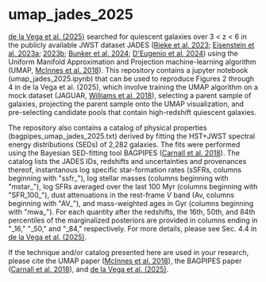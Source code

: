# umap_jades_2025
[de la Vega et al. (2025)](https://ui.adsabs.harvard.edu/abs/2025arXiv250109066D/abstract) searched for quiescent galaxies over 3 < z < 6 in the publicly available JWST dataset JADES ([Rieke et al. 2023](https://ui.adsabs.harvard.edu/abs/2023ApJS..269...16R/abstract); [Eisenstein et al. 2023a](https://ui.adsabs.harvard.edu/abs/2023arXiv230602465E/abstract); [2023b](https://ui.adsabs.harvard.edu/abs/2023arXiv231012340E/abstract); [Bunker et al. 2024](https://ui.adsabs.harvard.edu/abs/2024A%26A...690A.288B/abstract); [D'Eugenio et al. 2024](https://ui.adsabs.harvard.edu/abs/2024arXiv240406531D/abstract)) using the Uniform Manifold Approximation and Projection machine-learning algorithm (UMAP, [McInnes et al. 2018](https://arxiv.org/abs/1802.03426)). This repository contains a jupyter notebook (umap_jades_2025.ipynb) that can be used to reproduce Figures 2 through 4 in de la Vega et al. (2025), which involve training the UMAP algorithm on a mock dataset (JAGUAR, [Williams et al. 2018](https://ui.adsabs.harvard.edu/abs/2018ApJS..236...33W/abstract)), selecting a parent sample of galaxies, projecting the parent sample onto the UMAP visualization, and pre-selecting candidate pools that contain high-redshift quiescent galaxies. 

The repository also contains a catalog of physical properties (bagpipes_umap_jades_2025.txt) derived by fitting the HST+JWST spectral energy distributions (SEDs) of 2,282 galaxies. The fits were performed using the Bayesian SED-fitting tool BAGPIPES ([Carnall et al. 2018](https://ui.adsabs.harvard.edu/abs/2018MNRAS.480.4379C/abstract)). The catalog lists the JADES IDs, redshifts and uncertainties and provenances thereof, instantanous log specific star-formation rates (sSFRs, columns beginning with "ssfr_"), log stellar masses (columns beginning with "mstar_"), log SFRs averaged over the last 100 Myr (columns beginning with "SFR_100_"), dust attenuations in the rest-frame _V_ band (Av, columns beginning with "AV_"), and mass-weighted ages in Gyr (columns beginning with "mwa_"). For each quantity after the redshifts, the 16th, 50th, and 84th percentiles of the marginalized posteriors are provided in columns ending in "_16," "_50," and "_84," respectively. For more details, please see Sec. 4.4 in [de la Vega et al. (2025)](https://ui.adsabs.harvard.edu/abs/2025arXiv250109066D/abstract). 

If the technique and/or catalog presented here are used in your research, please cite the UMAP paper ([McInnes et al. 2018](https://arxiv.org/abs/1802.03426)), the BAGPIPES paper ([Carnall et al. 2018](https://ui.adsabs.harvard.edu/abs/2018MNRAS.480.4379C/abstract)), and [de la Vega et al. (2025)](https://ui.adsabs.harvard.edu/abs/2025arXiv250109066D/abstract). 
